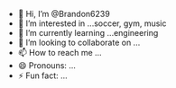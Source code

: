 - 👋 Hi, I’m @Brandon6239
- 👀 I’m interested in ...soccer, gym, music
- 🌱 I’m currently learning ...engineering
- 💞️ I’m looking to collaborate on ...
- 📫 How to reach me ...
- 😄 Pronouns: ...
- ⚡ Fun fact: ...

<!---
Brandon6239/Brandon6239 is a ✨ special ✨ repository because its `README.md` (this file) appears on your GitHub profile.
You can click the Preview link to take a look at your changes.
--->
